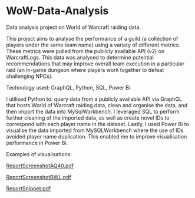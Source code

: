 # WoW-Data-Analysis
Data analysis project on World of Warcraft raiding data.

This project aims to analyse the performance of a guild (a collection of players under the same team name) using a variety of different metrics. These metrics were pulled from the publicly available API (v2) on WarcraftLogs. This data was analysed to determine potential recommendations that may improve overall team execution in a particular raid (an in-game dungeon where players work together to defeat challenging NPCs).  

Technology used: GraphQL, Python, SQL, Power Bi. 


I utilised Python to: query data from a publicly available API via GraphQL that hosts World of Warcraft raiding data, clean and organise the data, and then import the data into MySqlWorkbench. I leveraged SQL to perform further cleaning of the imported data, as well as create novel IDs to correspond with each player name in the dataset. Lastly, I used Power Bi to visualise the data imported from MySQLWorkbench where the use of IDs avoided player name duplication. This enabled me to improve visualisation performance in Power Bi.


Examples of visualisations:

[ReportScreenshotAQ40.pdf](https://github.com/xAnarchic/WoW-Data-Analysis/blob/b79e3dc94bdd345e787fa61a5e2a955d4880eb37/guildreportsAQprax.pdf)

[ReportScreenshotBWL.pdf](https://github.com/user-attachments/files/18295411/guildreportsBWLzomb.pdf)

[ReportSnippet.pdf](https://github.com/user-attachments/files/18295406/ReportSnippet.pdf)



